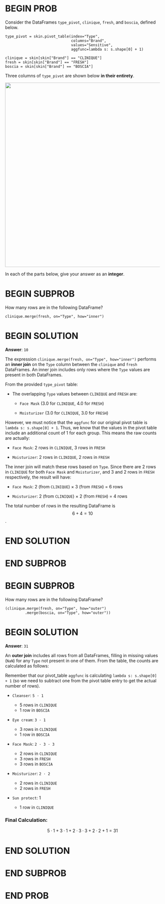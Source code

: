 # BEGIN PROB

Consider the DataFrames `type_pivot`, `clinique`, `fresh`, and `boscia`,
defined below.


    type_pivot = skin.pivot_table(index="Type",
                                  columns="Brand", 
                                  values="Sensitive",
                                  aggfunc=lambda s: s.shape[0] + 1)
                                   
    clinique = skin[skin["Brand"] == "CLINIQUE"]
    fresh = skin[skin["Brand"] == "FRESH"]
    boscia = skin[skin["Brand"] == "BOSCIA"]

Three columns of `type_pivot` are shown below **in their entirety**.

<center><img src="..\assets\images\fa24-final\type-pivot.png" width=600></center>

In each of the parts below, give your answer as an **integer**.

# BEGIN SUBPROB

How many rows are in the following DataFrame?

    clinique.merge(fresh, on="Type", how="inner")

# BEGIN SOLUTION

**Answer**: `10`

The expression `clinique.merge(fresh, on="Type", how="inner")` performs an **inner join** on the `Type` column between the `clinique` and `fresh` DataFrames. An inner join includes only rows where the `Type` values are present in both DataFrames.

From the provided `type_pivot` table:

- The overlapping `Type` values between `CLINIQUE` and `FRESH` are:

  - `Face Mask` (3.0 for `CLINIQUE`, 4.0 for `FRESH`)

  - `Moisturizer` (3.0 for `CLINIQUE`, 3.0 for `FRESH`)

However, we must notice that the `aggfunc` for our original pivot table is `lambda s: s.shape[0] + 1`. Thus, we know that the values in the pivot table include an additional count of 1 for each group. This means the raw counts are actually:

- `Face Mask`: 2 rows in `CLINIQUE`, 3 rows in `FRESH`

- `Moisturizer`: 2 rows in `CLINIQUE`, 2 rows in `FRESH`

The inner join will match these rows based on `Type`. Since there are 2 rows in `CLINIQUE` for both `Face Mask` and `Moisturizer`, and 3 and 2 rows in `FRESH` respectively, the result will have:

- `Face Mask`: 2 (from `CLINIQUE`) × 3 (from `FRESH`) = 6 rows

- `Moisturizer`: 2 (from `CLINIQUE`) × 2 (from `FRESH`) = 4 rows

The total number of rows in the resulting DataFrame is $$6 + 4 = 10$$.

# END SOLUTION

# END SUBPROB

# BEGIN SUBPROB

How many rows are in the following DataFrame?

    (clinique.merge(fresh, on="Type", how="outer")
             .merge(boscia, on="Type", how="outer"))

# BEGIN SOLUTION
**Answer**: `31`

An **outer join** includes all rows from all DataFrames, filling in missing values (`NaN`) for any `Type` not present in one of them. From the table, the counts are calculated as follows:

Remember that our pivot_table `aggfunc` is calculating `lambda s: s.shape[0] + 1` (so we need to subtract one from the pivot table entry to get the actual number of rows).

- `Cleanser`: `5 · 1`
  - 5 rows in `CLINIQUE`
  - 1 row in `BOSCIA`

- `Eye cream`: `3 · 1`
  - 3 rows in `CLINIQUE`
  - 1 row in `BOSCIA`

- `Face Mask`: `2 · 3 · 3`
  - 2 rows in `CLINIQUE`
  - 3 rows in `FRESH`
  - 3 rows in `BOSCIA`

- `Moisturizer`: `2 · 2`
  - 2 rows in `CLINIQUE`
  - 2 rows in `FRESH`

- `Sun protect`: 1
  - 1 row in `CLINIQUE`

### Final Calculation:
$$5 · 1 + 3 · 1 + 2 · 3 · 3 + 2 · 2 + 1 = 31$$

# END SOLUTION

# END SUBPROB

# END PROB
